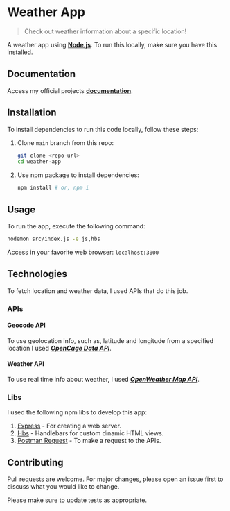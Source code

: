 # Weather App

> Check out weather information about a specific location!

A weather app using [**Node.js**](https://nodejs.org/en/). To run this locally, make sure you have this installed.

## Documentation

Access my official projects [**documentation**](https://joaohb07.github.io/documentation/).

## Installation

To install dependencies to run this code locally, follow these steps:

1. Clone `main` branch from this repo:

    ```bash
    git clone <repo-url>
    cd weather-app
    ```

2. Use npm package to install dependencies:

    ```bash
    npm install # or, npm i
    ```

## Usage

To run the app, execute the following command:

```bash
nodemon src/index.js -e js,hbs
```

Access in your favorite web browser: `localhost:3000`

## Technologies

To fetch location and weather data, I used APIs that do this job.

### APIs

#### Geocode API

To use geolocation info, such as, latitude and longitude from a specified location I used [***OpenCage Data API***](https://opencagedata.com/api#quickstart).

#### Weather API

To use real time info about weather, I used [***OpenWeather Map API***](https://openweathermap.org/current).

### Libs

I used the following npm libs to develop this app:

1. [Express](https://expressjs.com/) - For creating a web server.
2. [Hbs](https://www.npmjs.com/package/hbs) - Handlebars for custom dinamic HTML views.
3. [Postman Request](https://www.npmjs.com/package/postman-request) - To make a request to the APIs.

## Contributing

Pull requests are welcome. For major changes, please open an issue first to discuss what you would like to change.

Please make sure to update tests as appropriate.
